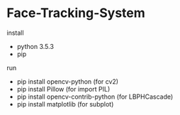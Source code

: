 # Face-Tracking-System
install 
  - python 3.5.3
  - pip
  
 run
  - pip install opencv-python (for cv2)
  - pip install Pillow (for import PIL)
  - pip install opencv-contrib-python (for LBPHCascade) 
  - pip install matplotlib (for subplot)
 
